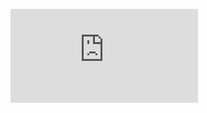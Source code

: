 ![](http://firedpot.com/images/earlywork/20110518-fnjdp5ep1rft94j77d5and1u1b.jpg!:../earlywork.html)
